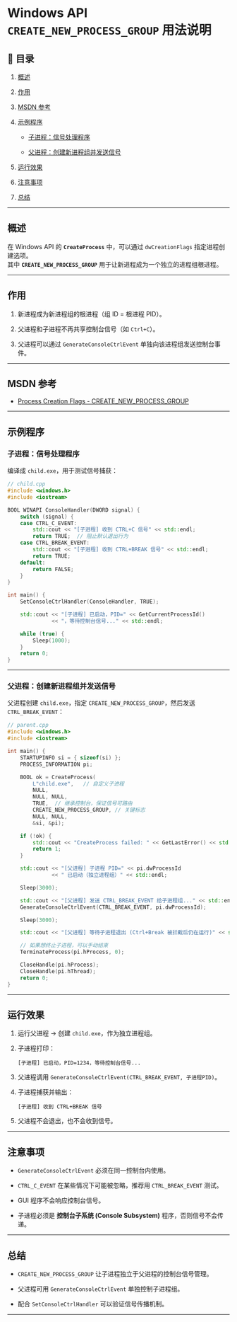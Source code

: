 

# Windows API `CREATE_NEW_PROCESS_GROUP` 用法说明

## 📑 目录

1. [概述](https://chatgpt.com/c/68a44f83-d054-832c-8a07-dd3124965670#%E6%A6%82%E8%BF%B0)

2. [作用](https://chatgpt.com/c/68a44f83-d054-832c-8a07-dd3124965670#%E4%BD%9C%E7%94%A8)

3. [MSDN 参考](https://chatgpt.com/c/68a44f83-d054-832c-8a07-dd3124965670#msdn-%E5%8F%82%E8%80%83)

4. [示例程序](https://chatgpt.com/c/68a44f83-d054-832c-8a07-dd3124965670#%E7%A4%BA%E4%BE%8B%E7%A8%8B%E5%BA%8F)
   
   - [子进程：信号处理程序](https://chatgpt.com/c/68a44f83-d054-832c-8a07-dd3124965670#%E5%AD%90%E8%BF%9B%E7%A8%8B%E4%BF%A1%E5%8F%B7%E5%A4%84%E7%90%86%E7%A8%8B%E5%BA%8F)
   
   - [父进程：创建新进程组并发送信号](https://chatgpt.com/c/68a44f83-d054-832c-8a07-dd3124965670#%E7%88%B6%E8%BF%9B%E7%A8%8B%E5%88%9B%E5%BB%BA%E6%96%B0%E8%BF%9B%E7%A8%8B%E7%BB%84%E5%B9%B6%E5%8F%91%E9%80%81%E4%BF%A1%E5%8F%B7)

5. [运行效果](https://chatgpt.com/c/68a44f83-d054-832c-8a07-dd3124965670#%E8%BF%90%E8%A1%8C%E6%95%88%E6%9E%9C)

6. [注意事项](https://chatgpt.com/c/68a44f83-d054-832c-8a07-dd3124965670#%E6%B3%A8%E6%84%8F%E4%BA%8B%E9%A1%B9)

7. [总结](https://chatgpt.com/c/68a44f83-d054-832c-8a07-dd3124965670#%E6%80%BB%E7%BB%93)

---

## 概述

在 Windows API 的 **`CreateProcess`** 中，可以通过 `dwCreationFlags` 指定进程创建选项。  
其中 **`CREATE_NEW_PROCESS_GROUP`** 用于让新进程成为一个独立的进程组根进程。

---

## 作用

1. 新进程成为新进程组的根进程（组 ID = 根进程 PID）。

2. 父进程和子进程不再共享控制台信号（如 `Ctrl+C`）。

3. 父进程可以通过 `GenerateConsoleCtrlEvent` 单独向该进程组发送控制台事件。

---

## MSDN 参考

- [Process Creation Flags - CREATE_NEW_PROCESS_GROUP](https://learn.microsoft.com/en-us/windows/win32/procthread/process-creation-flags#CREATE_NEW_PROCESS_GROUP)

---

## 示例程序

### 子进程：信号处理程序

编译成 `child.exe`，用于测试信号捕获：

```cpp
// child.cpp
#include <windows.h>
#include <iostream>

BOOL WINAPI ConsoleHandler(DWORD signal) {
    switch (signal) {
    case CTRL_C_EVENT:
        std::cout << "[子进程] 收到 CTRL+C 信号" << std::endl;
        return TRUE;  // 阻止默认退出行为
    case CTRL_BREAK_EVENT:
        std::cout << "[子进程] 收到 CTRL+BREAK 信号" << std::endl;
        return TRUE;
    default:
        return FALSE;
    }
}

int main() {
    SetConsoleCtrlHandler(ConsoleHandler, TRUE);

    std::cout << "[子进程] 已启动，PID=" << GetCurrentProcessId()
              << "，等待控制台信号..." << std::endl;

    while (true) {
        Sleep(1000);
    }
    return 0;
}
```

---

### 父进程：创建新进程组并发送信号

父进程创建 `child.exe`，指定 `CREATE_NEW_PROCESS_GROUP`，然后发送 `CTRL_BREAK_EVENT`：

```cpp
// parent.cpp
#include <windows.h>
#include <iostream>

int main() {
    STARTUPINFO si = { sizeof(si) };
    PROCESS_INFORMATION pi;

    BOOL ok = CreateProcess(
        L"child.exe",   // 自定义子进程
        NULL,
        NULL, NULL,
        TRUE,  // 继承控制台，保证信号可路由
        CREATE_NEW_PROCESS_GROUP, // 关键标志
        NULL, NULL,
        &si, &pi);

    if (!ok) {
        std::cout << "CreateProcess failed: " << GetLastError() << std::endl;
        return 1;
    }

    std::cout << "[父进程] 子进程 PID=" << pi.dwProcessId
              << " 已启动（独立进程组）" << std::endl;

    Sleep(3000);

    std::cout << "[父进程] 发送 CTRL_BREAK_EVENT 给子进程组..." << std::endl;
    GenerateConsoleCtrlEvent(CTRL_BREAK_EVENT, pi.dwProcessId);

    Sleep(3000);

    std::cout << "[父进程] 等待子进程退出 (Ctrl+Break 被拦截后仍在运行)" << std::endl;

    // 如果想终止子进程，可以手动结束
    TerminateProcess(pi.hProcess, 0);

    CloseHandle(pi.hProcess);
    CloseHandle(pi.hThread);
    return 0;
}
```

---

## 运行效果

1. 运行父进程 → 创建 `child.exe`，作为独立进程组。

2. 子进程打印：
   
   ```
   [子进程] 已启动，PID=1234，等待控制台信号...
   ```

3. 父进程调用 `GenerateConsoleCtrlEvent(CTRL_BREAK_EVENT, 子进程PID)`。

4. 子进程捕获并输出：
   
   ```
   [子进程] 收到 CTRL+BREAK 信号
   ```

5. 父进程不会退出，也不会收到信号。

---

## 注意事项

- `GenerateConsoleCtrlEvent` 必须在同一控制台内使用。

- `CTRL_C_EVENT` 在某些情况下可能被忽略，推荐用 `CTRL_BREAK_EVENT` 测试。

- GUI 程序不会响应控制台信号。

- 子进程必须是 **控制台子系统 (Console Subsystem)** 程序，否则信号不会传递。

---

## 总结

- `CREATE_NEW_PROCESS_GROUP` 让子进程独立于父进程的控制台信号管理。

- 父进程可用 `GenerateConsoleCtrlEvent` 单独控制子进程组。

- 配合 `SetConsoleCtrlHandler` 可以验证信号传播机制。

---


